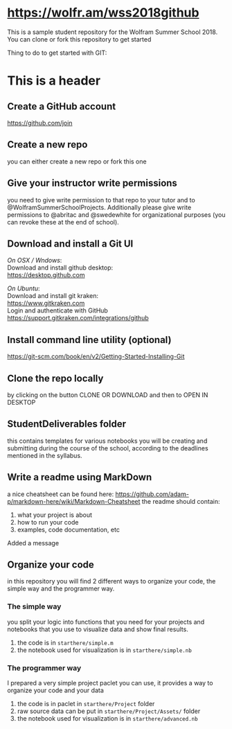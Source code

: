# https://wolfr.am/wss2018github

This is a sample student repository for the Wolfram Summer School 2018. You can clone or fork this repository to get started

Thing to do to get started with GIT:

# This is a header

## Create a GitHub account
https://github.com/join

## Create a new repo
you can either create a new repo or fork this one

## Give your instructor write permissions
you need to give write permission to that repo to your tutor and to @WolframSummerSchoolProjects. Additionally please give write permissions to @abritac and @swedewhite for organizational purposes (you can revoke these at the end of school).


## Download and install a Git UI
*On OSX / Wndows*:  
Download and install github desktop:  
https://desktop.github.com  

*On Ubuntu*:  
Download and install git kraken:  
https://www.gitkraken.com  
Login and authenticate with GitHub  
https://support.gitkraken.com/integrations/github

## Install command line utility (optional)
https://git-scm.com/book/en/v2/Getting-Started-Installing-Git

## Clone the repo locally
by clicking on the button CLONE OR DOWNLOAD and then to OPEN IN DESKTOP

## StudentDeliverables folder
this contains templates for various notebooks you will be creating and submitting during the course of the school, according to the deadlines mentioned in the syllabus.

## Write a readme using MarkDown
a nice cheatsheet can be found here: https://github.com/adam-p/markdown-here/wiki/Markdown-Cheatsheet
the readme should contain: 
1. what your project is about
2. how to run your code
3. examples, code documentation, etc

Added a message

## Organize your code
in this repository you will find 2 different ways to organize your code, the simple way and the programmer way.

### The simple way
you split your logic into functions that you need for your projects and notebooks that you use to visualize data and show final results.
1. the code is in `starthere/simple.m`
2. the notebook used for visualization is in `starthere/simple.nb`

### The programmer way
I prepared a very simple project paclet you can use, it provides a way to organize your code and your data

1. the code is in paclet in `starthere/Project` folder
2. raw source data can be put in `starthere/Project/Assets/` folder
3. the notebook used for visualization is in `starthere/advanced.nb`
